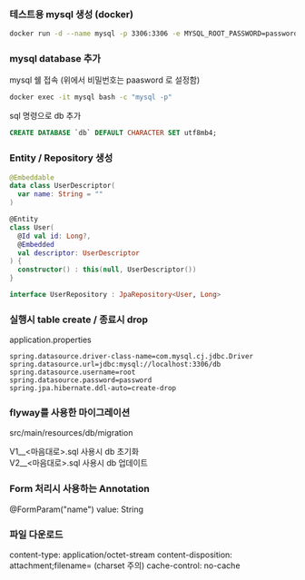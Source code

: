 ### 테스트용 mysql 생성 (docker)
```bash
docker run -d --name mysql -p 3306:3306 -e MYSQL_ROOT_PASSWORD=password mysql --character-set-server=utf8mb4 --collation-server=utf8mb4_unicode_ci
```

### mysql database 추가
mysql 쉘 접속 (위에서 비밀번호는 paasword 로 설정함)
```bash
docker exec -it mysql bash -c "mysql -p"
```
sql 명령으로 db 추가
```sql
CREATE DATABASE `db` DEFAULT CHARACTER SET utf8mb4;
```

### Entity / Repository 생성  
```kotlin
@Embeddable
data class UserDescriptor(
  var name: String = ""
)

@Entity
class User(
  @Id val id: Long?,
  @Embedded
  val descriptor: UserDescriptor
) {
  constructor() : this(null, UserDescriptor())
}

interface UserRepository : JpaRepository<User, Long>
```

### 실행시 table create / 종료시 drop  
application.properties
```properties
spring.datasource.driver-class-name=com.mysql.cj.jdbc.Driver
spring.datasource.url=jdbc:mysql://localhost:3306/db
spring.datasource.username=root
spring.datasource.password=password
spring.jpa.hibernate.ddl-auto=create-drop
```

### flyway를 사용한 마이그레이션
src/main/resources/db/migration  
  
V1__<마음대로>.sql 사용시 db 초기화  
V2__<마음대로>.sql 사용시 db 업데이트  


### Form 처리시 사용하는 Annotation
@FormParam("name") value: String


### 파일 다운로드
content-type: application/octet-stream
content-disposition: attachment;filename=<FileName>    (charset 주의)
cache-control: no-cache
  
